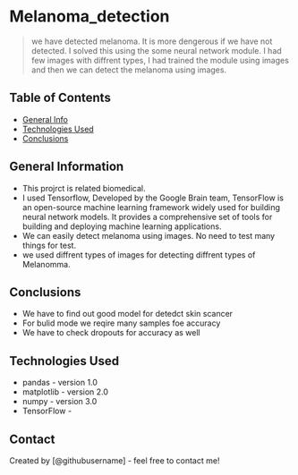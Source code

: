 # Melanoma_detection
> we have detected melanoma. It is more dengerous if we have not detected. I solved this using the some neural network module. I had few images with diffrent types, I had trained the module using images and then we can detect the melanoma using images. 


## Table of Contents
* [General Info](#general-information)
* [Technologies Used](#technologies-used)
* [Conclusions](#conclusions)

<!-- You can include any other section that is pertinent to your problem -->

## General Information
- This projrct is related biomedical. 
- I used Tensorflow, Developed by the Google Brain team, TensorFlow is an open-source machine learning framework widely used for building neural network models. It provides a comprehensive set of tools for building and deploying machine learning applications.
- We can easily detect melanoma using images. No need to test many things for test.
- we used diffrent types of images for detecting diffrent types of Melanomma.

<!-- You don't have to answer all the questions - just the ones relevant to your project. -->

## Conclusions
- We have to find out good model for detedct skin scancer
- For bulid mode we reqire many samples foe accuracy 
- We have to check dropouts for accuracy as well

<!-- You don't have to answer all the questions - just the ones relevant to your project. -->


## Technologies Used
- pandas - version 1.0
- matplotlib - version 2.0
- numpy - version 3.0
- TensorFlow - 

<!-- As the libraries versions keep on changing, it is recommended to mention the version of library used in this project -->


## Contact
Created by [@githubusername] - feel free to contact me!


<!-- Optional -->
<!-- ## License -->
<!-- This project is open source and available under the [... License](). -->

<!-- You don't have to include all sections - just the one's relevant to your project -->
